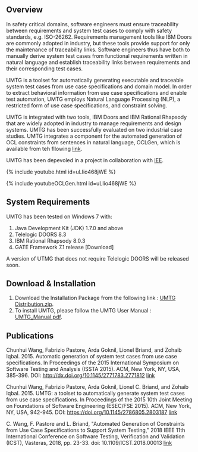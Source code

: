 ## Overview 

In safety critical domains, software engineers must ensure traceability between requirements and system test cases to comply with safety standards, e.g. ISO-26262. Requirements management tools like IBM Doors are commonly adopted in industry, but these tools provide support for only the maintenance of traceability links. Software engineers thus have both to manually derive system test cases from functional requirements written in natural language and establish traceability links between requirements and their corresponding test cases. 

UMTG is a toolset for automatically generating executable and traceable system test cases from use case specifications and domain model. In order to extract behavioral information from use case specifications and enable test automation, UMTG employs Natural Language Processing (NLP), a restricted form of use case specifications, and constraint solving.

UMTG is integrated with two tools, IBM Doors and IBM Rational Rhapsody that are widely adopted in industry to manage requirements and design systems. UMTG has been successfully evaluated on two industrial case studies. UMTG integrates a component for the automated generation of OCL constraints from sentences in natural language, OCLGen, which is available from teh fllowing [link](https://sntsvv.github.io/OCLGen/).

UMTG has been depevoled in a project in collaboration with [IEE](http://www.iee.lu).

{% include youtube.html id=uLIio468jWE %}

{% include youtubeOCLGen.html id=uLIio468jWE %}

## System Requirements

UMTG has been tested on Windows 7 with:

1. Java Development Kit (JDK) 1.7.0 and above
2. Telelogic DOORS 8.3 
3. IBM Rational Rhapsody 8.0.3
4. GATE Framework 7.1 release [Download]

A version of UTMG that does not require Telelogic DOORS will be released soon.

## Download & Installation


1. Download the Installation Package from the following link : [UMTG Distribution.zip](https://sntsvv.github.io/UMTG/data/UMTG_Distribution.zip).
2. To install UMTG, please follow the UMTG User Manual : [UMTG_Manual.pdf](https://sntsvv.github.io/UMTG/data/UMTG_Manual.pdf).



## Publications

Chunhui Wang, Fabrizio Pastore, Arda Goknil, Lionel Briand, and Zohaib Iqbal. 2015. Automatic generation of system test cases from use case specifications. In Proceedings of the 2015 International Symposium on Software Testing and Analysis (ISSTA 2015). ACM, New York, NY, USA, 385-396. DOI: http://dx.doi.org/10.1145/2771783.2771812 [link](http://orbilu.uni.lu/handle/10993/21147)

Chunhui Wang, Fabrizio Pastore, Arda Goknil, Lionel C. Briand, and Zohaib Iqbal. 2015. UMTG: a toolset to automatically generate system test cases from use case specifications. In Proceedings of the 2015 10th Joint Meeting on Foundations of Software Engineering (ESEC/FSE 2015). ACM, New York, NY, USA, 942-945. DOI: https://doi.org/10.1145/2786805.2803187 [link](http://orbilu.uni.lu/handle/10993/21772)

C. Wang, F. Pastore and L. Briand, "Automated Generation of Constraints from Use Case Specifications to Support System Testing," 2018 IEEE 11th International Conference on Software Testing, Verification and Validation (ICST), Vasteras, 2018, pp. 23-33.  doi: 10.1109/ICST.2018.00013 [link](http://orbilu.uni.lu/handle/10993/33914)


